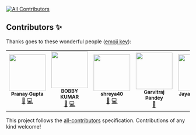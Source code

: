 
<!-- ALL-CONTRIBUTORS-BADGE:START - Do not remove or modify this section -->
[![All Contributors](https://img.shields.io/badge/all_contributors-5-orange.svg?style=flat-square)](#contributors-)
<!-- ALL-CONTRIBUTORS-BADGE:END -->
## Contributors ✨

Thanks goes to these wonderful people ([emoji key](https://allcontributors.org/docs/en/emoji-key)):

<!-- ALL-CONTRIBUTORS-LIST:START - Do not remove or modify this section -->
<!-- prettier-ignore-start -->
<!-- markdownlint-disable -->
<table>
  <tr>
    <td align="center"><a href="https://github.com/thepranaygupta"><img src="https://avatars.githubusercontent.com/u/64855541?v=4?s=100" width="100px;" alt=""/><br /><sub><b>Pranay Gupta</b></sub></a><br /><a href="#design-thepranaygupta" title="Design">🎨</a> <a href="https://github.com/Moosync/Moosync.github.io/commits?author=thepranaygupta" title="Code">💻</a></td>
    <td align="center"><a href="https://github.com/kashyap1905"><img src="https://avatars.githubusercontent.com/u/87887741?v=4?s=100" width="100px;" alt=""/><br /><sub><b>BOBBY KUMAR</b></sub></a><br /><a href="#design-kashyap1905" title="Design">🎨</a> <a href="https://github.com/Moosync/Moosync.github.io/commits?author=kashyap1905" title="Code">💻</a></td>
    <td align="center"><a href="https://github.com/shreya40"><img src="https://avatars.githubusercontent.com/u/88774355?v=4?s=100" width="100px;" alt=""/><br /><sub><b>shreya40</b></sub></a><br /><a href="#design-shreya40" title="Design">🎨</a> <a href="https://github.com/Moosync/Moosync.github.io/commits?author=shreya40" title="Code">💻</a></td>
    <td align="center"><a href="https://www.linkedin.com/in/garvitraj-pandey-5b1311155/"><img src="https://avatars.githubusercontent.com/u/62978449?v=4?s=100" width="100px;" alt=""/><br /><sub><b>Garvitraj Pandey</b></sub></a><br /><a href="#design-garvitraj" title="Design">🎨</a></td>
    <td align="center"><a href="https://github.com/jay-io"><img src="https://avatars.githubusercontent.com/u/55305804?v=4?s=100" width="100px;" alt=""/><br /><sub><b>Jayanta Pandit</b></sub></a><br /><a href="#content-jay-io" title="Content">🖋</a> <a href="https://github.com/Moosync/Moosync.github.io/commits?author=jay-io" title="Documentation">📖</a></td>
  </tr>
</table>

<!-- markdownlint-restore -->
<!-- prettier-ignore-end -->

<!-- ALL-CONTRIBUTORS-LIST:END -->

This project follows the [all-contributors](https://github.com/all-contributors/all-contributors) specification. Contributions of any kind welcome!